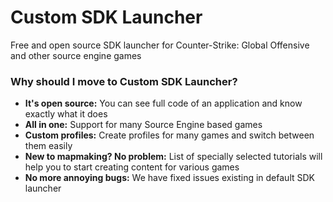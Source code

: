 # Custom SDK Launcher

Free and open source SDK launcher for Counter-Strike: Global Offensive and other source engine games

### Why should I move to Custom SDK Launcher?

- **It's open source:** You can see full code of an application and know exactly what it does
- **All in one:** Support for many Source Engine based games
- **Custom profiles:** Create profiles for many games and switch between them easily
- **New to mapmaking? No problem:** List of specially selected tutorials will help you to start creating content for various games
- **No more annoying bugs:** We have fixed issues existing in default SDK launcher
